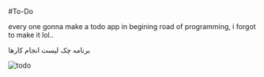 #To-Do


every one gonna make a todo app in begining road of programming, i forgot to make it lol..

برنامه چک لیست انجام کارها


![todo](https://github.com/Cj0098/To-Do/assets/96426381/1c26d513-730d-4dd4-baa6-537f32b96381)


